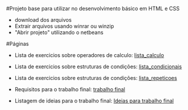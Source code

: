 #Projeto base para utilizar no desenvolvimento básico em HTML e CSS

- download dos arquivos
- Extrair arquivos usando winrar ou winzip
- "Abrir projeto" utilizando o netbeans

#Páginas 

- Lista de exercicios sobre operadores de calculo: [lista_calculo](https://dalponte.github.io/projeto_base/public_html/lista_calculos.html)

- Lista de exercicios sobre estruturas de condições: [lista_condicionais](https://dalponte.github.io/projeto_base/public_html/lista_condicionais.html)

- Lista de exercicios sobre estruturas de condições: [lista_repeticoes](https://dalponte.github.io/projeto_base/public_html/lista_repeticoes.html)

- Requisitos para o trabalho final: [trabalho final](https://dalponte.github.io/projeto_base/public_html/trabalho_final.html)
- Listagem de ideias para o trabalho final: [Ideias para trabalho final](https://dalponte.github.io/projeto_base/public_html/ideias_para_os_trabalhos.html)
